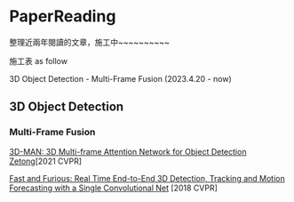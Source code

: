 # PaperReading

整理近兩年閱讀的文章，施工中~~~~~~~~~~

施工表 as follow    

3D Object Detection - Multi-Frame Fusion (2023.4.20 - now)  


## 3D Object Detection
### Multi-Frame Fusion

[3D-MAN: 3D Multi-frame Attention Network for Object Detection Zetong](https://arxiv.org/abs/2012.12395)[2021 CVPR]  

[Fast and Furious: Real Time End-to-End 3D Detection, Tracking and Motion Forecasting with a Single Convolutional Net](https://arxiv.org/abs/2012.12395) [2018 CVPR]
